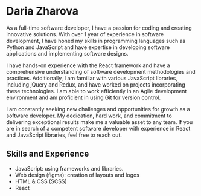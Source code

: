 # Daria Zharova
As a full-time software developer, I have a passion for coding and creating innovative solutions. With over 1 year of experience in software development, I have honed my skills in programming languages such as Python and JavaScript and have expertise in developing software applications and implementing software designs.

I have hands-on experience with the React framework and have a comprehensive understanding of software development methodologies and practices. Additionally, I am familiar with various JavaScript libraries, including jQuery and Redux, and have worked on projects incorporating these technologies. I am able to work efficiently in an Agile development environment and am proficient in using Git for version control.

I am constantly seeking new challenges and opportunities for growth as a software developer. My dedication, hard work, and commitment to delivering exceptional results make me a valuable asset to any team. If you are in search of a competent software developer with experience in React and JavaScript libraries, feel free to reach out.

## Skills and Experience
* JavaScript: using frameworks and libraries.
* Web design (figma): creation of layouts and logos
* HTML & CSS (SCSS)
* React
